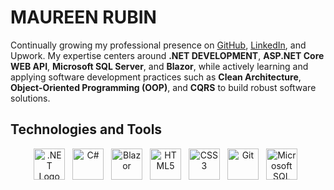# MAUREEN RUBIN

Continually growing my professional presence on [GitHub](https://github.com/maureenrubin), [LinkedIn](https://www.linkedin.com/in/maureen-rubin-b35a3a31a), and Upwork. My expertise centers around **.NET DEVELOPMENT**, **ASP.NET Core WEB API**, **Microsoft SQL Server**, and **Blazor**, while actively learning and applying software development practices such as **Clean Architecture**, **Object-Oriented Programming (OOP)**, and **CQRS** to build robust software solutions.


## Technologies and Tools
<div align="center">
<p>
  <img src="https://upload.wikimedia.org/wikipedia/commons/7/7d/Microsoft_.NET_logo.svg" alt=".NET Logo" width="50" style="vertical-align:middle; margin-right: 8px;" />
  <img src="https://cdn.jsdelivr.net/gh/devicons/devicon/icons/csharp/csharp-original.svg" alt="C#" width="50" style="vertical-align:middle; margin-right: 8px;" />
  <img src="https://cdn.jsdelivr.net/gh/devicons/devicon/icons/blazor/blazor-original.svg" alt="Blazor" width="50" style="vertical-align:middle; margin-right: 8px;" />
  <img src="https://cdn.jsdelivr.net/gh/devicons/devicon/icons/html5/html5-original.svg" alt="HTML5" width="50" style="vertical-align:middle; margin-right: 8px;" />
  <img src="https://cdn.jsdelivr.net/gh/devicons/devicon/icons/css3/css3-original.svg" alt="CSS3" width="50" style="vertical-align:middle; margin-right: 8px;" />
  <img src="https://cdn.jsdelivr.net/gh/devicons/devicon/icons/git/git-original.svg" alt="Git" width="50" style="vertical-align:middle; margin-right: 8px;" />
  <img src="https://cdn.jsdelivr.net/gh/devicons/devicon/icons/microsoftsqlserver/microsoftsqlserver-plain.svg" alt="Microsoft SQL Server" width="50" style="vertical-align:middle; margin-right: 8px;" />
</p>
</div>

